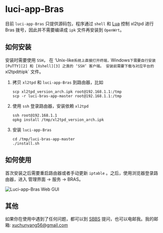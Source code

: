luci-app-Bras
=============

目前 `luci-app-Bras` 只提供源码包，程序通过 `shell` 和 [Lua][1] 控制 xl2tpd 进行 Bras 拨号，因此并不需要编译成 `ipk` 文件再安装到 `OpenWrt`。

如何安装
-------

安装时需要使用 `SSH`， 在 ‘Unix-like` 系统上直接打开终端， `Windows` 下需要自行安装 [PuTTY][2] 和 [Xshell][3] 之类的 ‘SSH’ 客户端。
安装前需要下载与对应平台的 `xl2tpd` 的 `ipk` 文件。

1. 拷贝 `xl2tpd` 和 `luci-app-Bras` 到路由器，比如
   ```
   scp xl2tpd_version_arch.ipk root@192.168.1.1:/tmp
   scp -r luci-bras-app-master root@192.168.1.1:/tmp
   ```

2. 使用 `ssh` 登录路由器，安装依赖 `xl2tpd`
   ```
   ssh root@192.168.1.1
   opkg install /tmp/xl2tpd_version_arch.ipk
   ```
3. 安装 `luci-app-Bras`
   ```
   cd /tmp/luci-bras-app-master
   ./install.sh
   ```

如何使用
--------

首次安装之后需要重启路由器或者手动更新 `iptable` 。之后，使用浏览器登录路由器，进入 管理界面 -> 服务 -> BRAS。

![Luci-app-Bras Web GUI](https://raw.github.com/xuchunyang/luci-app-bras/master/image/luci-app-bras.png)

其他
----
如果你在使用中遇到了任何问题，都可以到 [SBBS][4] 提问，也可以电邮我。我的邮箱: xuchunyang56@gmail.com

[1]: http://en.wikipedia.org/wiki/Lua
[2]: http://www.chiark.greenend.org.uk/~sgtatham/putty/
[3]: http://www.netsarang.com/products/xsh_overview.html
[4]: http://bbs.seu.edu.cn
